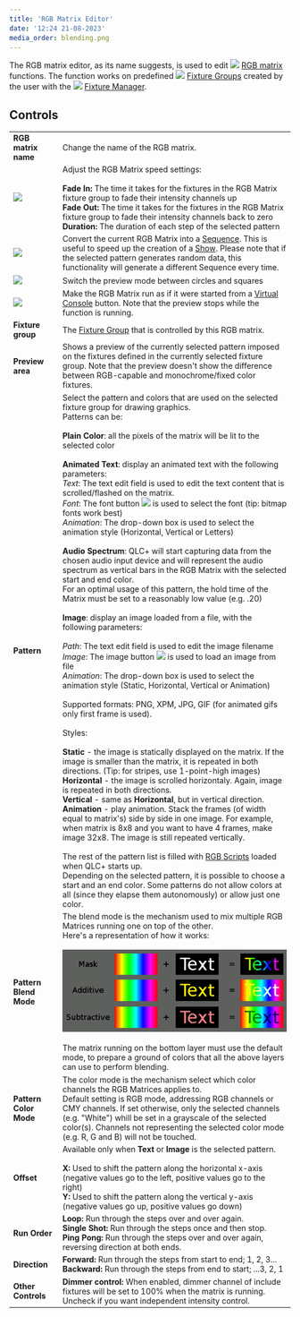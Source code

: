 ```yaml
---
title: 'RGB Matrix Editor'
date: '12:24 21-08-2023'
media_order: blending.png
---
```


The RGB matrix editor, as its name suggests, is used to edit ![](/basics/rgbmatrix.png) [RGB matrix](/basics/glossary-and-concepts#rgb-matrix) functions. The function works on predefined ![](/basics/group.png) [Fixture Groups](/basics/glossary-and-concepts#fixture-group) created by the user with the ![](/basics/fixture.png) [Fixture Manager](/fixture-manager).

Controls
--------

|     |     |
| --- | --- |
| **RGB matrix name** | Change the name of the RGB matrix. |
| ![](/basics/speed.png) | Adjust the RGB Matrix speed settings:<br><br>**Fade In:** The time it takes for the fixtures in the RGB Matrix fixture group to fade their intensity channels up<br>**Fade Out:** The time it takes for the fixtures in the RGB Matrix fixture group to fade their intensity channels back to zero<br>**Duration:** The duration of each step of the selected pattern |
| ![](/basics/sequence.png) | Convert the current RGB Matrix into a [Sequence](/basics/glossary-and-concepts#sequence). This is useful to speed up the creation of a [Show](/basics/glossary-and-concepts#show). Please note that if the selected pattern generates random data, this functionality will generate a different Sequence every time. |
| ![](/basics/square.png) | Switch the preview mode between circles and squares |
| ![](/basics/player_play.png) | Make the RGB Matrix run as if it were started from a [Virtual Console](virtualconsole.html) button. Note that the preview stops while the function is running. |
| **Fixture group** | The [Fixture Group](/basics/glossary-and-concepts#fixture-group) that is controlled by this RGB matrix. |
| **Preview area** | Shows a preview of the currently selected pattern imposed on the fixtures defined in the currently selected fixture group. Note that the preview doesn't show the difference between RGB-capable and monochrome/fixed color fixtures. |
| **Pattern** | Select the pattern and colors that are used on the selected fixture group for drawing graphics.  <br>Patterns can be:<br><br>**Plain Color**: all the pixels of the matrix will be lit to the selected color<br>  <br>**Animated Text**: display an animated text with the following parameters:<br> *Text*: The text edit field is used to edit the text content that is scrolled/flashed on the matrix.<br>*Font*: The font button ![](/basics/fonts.png) is used to select the font (tip: bitmap fonts work best)<br>*Animation*: The drop-down box is used to select the animation style (Horizontal, Vertical or Letters)<br>  <br>**Audio Spectrum**: QLC+ will start capturing data from the chosen audio input device and will represent the audio spectrum as vertical bars in the RGB Matrix with the selected start and end color.  <br>    For an optimal usage of this pattern, the hold time of the Matrix must be set to a reasonably low value (e.g. .20)<br>  <br>**Image**: display an image loaded from a file, with the following parameters:<br>    <br>    *Path*: The text edit field is used to edit the image filename<br>*Image*: The image button ![](/basics/image.png) is used to load an image from file<br>*Animation*: The drop-down box is used to select the animation style (Static, Horizontal, Vertical or Animation)<br>    <br>    Supported formats: PNG, XPM, JPG, GIF (for animated gifs only first frame is used).<br>    <br>    Styles:<br>    <br>**Static** \- the image is statically displayed on the matrix. If the image is smaller than the matrix, it is repeated in both directions. (Tip: for stripes, use 1-point-high images)<br>**Horizontal** \- the image is scrolled horizontaly. Again, image is repeated in both directions.<br>**Vertical** \- same as **Horizontal**, but in vertical direction.<br>**Animation** \- play animation. Stack the frames (of width equal to matrix's) side by side in one image. For example, when matrix is 8x8 and you want to have 4 frames, make image 32x8. The image is still repeated vertically.<br>  <br>The rest of the pattern list is filled with [RGB Scripts](/basics/glossary-and-concepts#rgb-script) loaded when QLC+ starts up.  <br>Depending on the selected pattern, it is possible to choose a start and an end color. Some patterns do not allow colors at all (since they elapse them autonomously) or allow just one color. |
| **Pattern Blend Mode** | The blend mode is the mechanism used to mix multiple RGB Matrices running one on top of the other.  <br>Here's a representation of how it works:<br><br>![](blending.png)<br><br>The matrix running on the bottom layer must use the default mode, to prepare a ground of colors that all the above layers can use to perform blending. |
| **Pattern Color Mode** | The color mode is the mechanism select which color channels the RGB Matrices applies to.  <br>Default setting is RGB mode, addressing RGB channels or CMY channels. If set otherwise, only the selected channels (e.g. "White") whill be set in a grayscale of the selected color(s). Channels not representing the selected color mode (e.g. R, G and B) will not be touched. |
| **Offset** | Available only when **Text** or **Image** is the selected pattern.<br><br>**X:** Used to shift the pattern along the horizontal x-axis (negative values go to the left, positive values go to the right)<br>**Y:** Used to shift the pattern along the vertical y-axis (negative values go up, positive values go down) |
| **Run Order** | **Loop:** Run through the steps over and over again.<br>**Single Shot:** Run through the steps once and then stop.<br>**Ping Pong:** Run through the steps over and over again, reversing direction at both ends. |
| **Direction** | **Forward:** Run through the steps from start to end; 1, 2, 3...<br>**Backward:** Run through the steps from end to start; ...3, 2, 1 |
| **Other Controls** | **Dimmer control:** When enabled, dimmer channel of include fixtures will be set to 100% when the matrix is running. Uncheck if you want independent intensity control. |